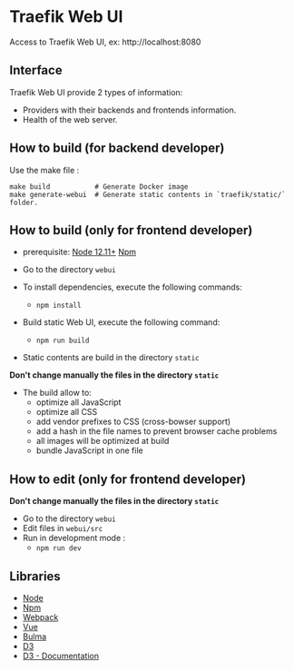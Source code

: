 # Traefik Web UI

Access to Traefik Web UI, ex: http://localhost:8080

## Interface

Traefik Web UI provide 2 types of information:

- Providers with their backends and frontends information.
- Health of the web server.

## How to build (for backend developer)

Use the make file :

```shell
make build           # Generate Docker image
make generate-webui  # Generate static contents in `traefik/static/` folder.
```

## How to build (only for frontend developer)

- prerequisite: [Node 12.11+](https://nodejs.org) [Npm](https://www.npmjs.com/)

- Go to the directory `webui`

- To install dependencies, execute the following commands:

  - `npm install`

- Build static Web UI, execute the following command:

  - `npm run build`

- Static contents are build in the directory `static`

**Don't change manually the files in the directory `static`**

- The build allow to:
  - optimize all JavaScript
  - optimize all CSS
  - add vendor prefixes to CSS (cross-bowser support)
  - add a hash in the file names to prevent browser cache problems
  - all images will be optimized at build
  - bundle JavaScript in one file

## How to edit (only for frontend developer)

**Don't change manually the files in the directory `static`**

- Go to the directory `webui`
- Edit files in `webui/src`
- Run in development mode :
  - `npm run dev`

## Libraries

- [Node](https://nodejs.org)
- [Npm](https://www.npmjs.com/)
- [Webpack](https://github.com/webpack/webpack)
- [Vue](https://vuejs.org/)
- [Bulma](https://bulma.io)
- [D3](https://d3js.org)
- [D3 - Documentation](https://github.com/mbostock/d3/wiki)
